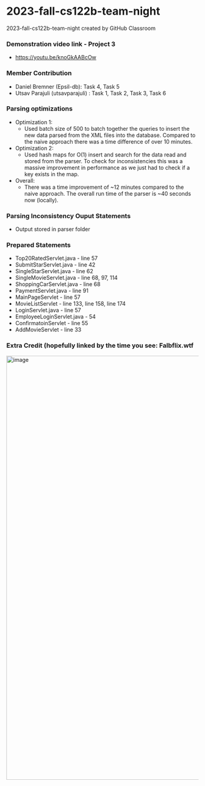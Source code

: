 # 2023-fall-cs122b-team-night
2023-fall-cs122b-team-night created by GitHub Classroom

### Demonstration video link - Project 3
 - https://youtu.be/knoGkAABcOw


### Member Contribution
- Daniel Bremner (Epsil-db): Task 4, Task 5
- Utsav Parajuli (utsavparajuli) : Task 1, Task 2, Task 3, Task 6

### Parsing optimizations
- Optimization 1:
  - Used batch size of 500 to batch together the queries to insert the new data parsed from the XML files into the database. Compared to the naive approach there was a time difference of over 10 minutes.
- Optimization 2:
  - Used hash maps for O(1) insert and search for the data read and stored from the parser. To check for inconsistencies this was a massive improvement in performance as we just had to check if a key exists in the map.
- Overall:
  - There was a time improvement of ~12 minutes compared to the naive approach. The overall run time of the parser is ~40 seconds now (locally).

### Parsing Inconsistency Ouput Statements
- Output stored in parser folder

### Prepared Statements
- Top20RatedServlet.java - line 57
- SubmitStarServlet.java - line 42
- SingleStarServlet.java - line 62
- SingleMovieServlet.java - line 68, 97, 114
- ShoppingCarServlet.java - line 68
- PaymentServlet.java - line 91
- MainPageServlet - line 57
- MovieListServlet - line 133, line 158, line 174
- LoginServlet.java - line 57
- EmployeeLoginServlet.java - 54
- ConfirmatoinServlet - line 55
- AddMovieServlet - line 33

### Extra Credit (hopefully linked by the time you see: Falbflix.wtf
<img width="1110" alt="image" src="https://github.com/uci-jherold2-fall23-cs122b/2023-fall-cs122b-team-night/assets/54547647/8b1e0e55-17fb-445d-94ab-2cfd72b9c2b9">
